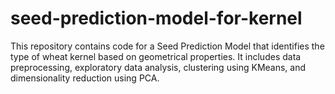 # seed-prediction-model-for-kernel
This repository contains code for a Seed Prediction Model that identifies the type of wheat kernel based on geometrical properties. It includes data preprocessing, exploratory data analysis, clustering using KMeans, and dimensionality reduction using PCA.
